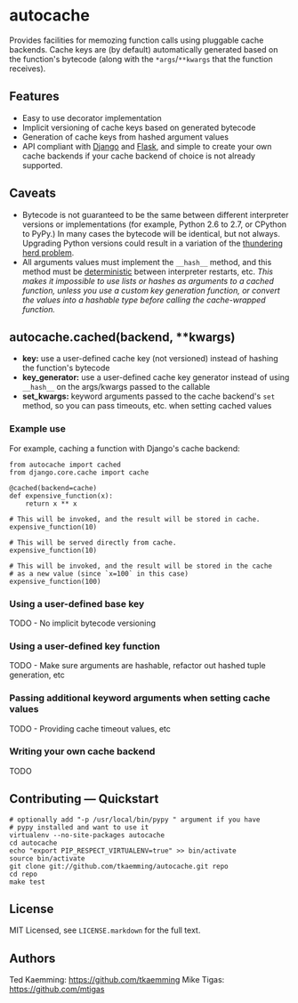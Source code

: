 # autocache

Provides facilities for memozing function calls using pluggable cache backends.
Cache keys are (by default) automatically generated based on the function's
bytecode (along with the `*args`/`**kwargs` that the function receives).

## Features

* Easy to use decorator implementation
* Implicit versioning of cache keys based on generated bytecode
* Generation of cache keys from hashed argument values
* API compliant with [Django](https://docs.djangoproject.com/en/dev/topics/cache/)
  and [Flask](http://flask.pocoo.org/docs/patterns/caching/), and simple to
  create your own cache backends if your cache backend of choice is not already
  supported.

## Caveats

* Bytecode is not guaranteed to be the same between different interpreter
  versions or implementations (for example, Python 2.6 to 2.7, or CPython to
  PyPy.) In many cases the bytecode will be identical, but not always. Upgrading
  Python versions could result in a variation of the
  [thundering herd problem](http://en.wikipedia.org/wiki/Thundering_herd_problem).
* All arguments values must implement the `__hash__` method, and this method
  must be [deterministic](http://en.wikipedia.org/wiki/Deterministic_algorithm)
  between interpreter restarts, etc. *This makes it impossible to use lists or
  hashes as arguments to a cached function, unless you use a custom key
  generation function, or convert the values into a hashable type before calling
  the cache-wrapped function.*

## autocache.cached(backend, \*\*kwargs)

* **key:** use a user-defined cache key (not versioned) instead of hashing the
  function's bytecode
* **key_generator:** use a user-defined cache key generator instead of using
  `__hash__` on the args/kwargs passed to the callable
* **set_kwargs:** keyword arguments passed to the cache backend's `set` method,
  so you can pass timeouts, etc. when setting cached values

### Example use

For example, caching a function with Django's cache backend:

    from autocache import cached
    from django.core.cache import cache

    @cached(backend=cache)
    def expensive_function(x):
        return x ** x

    # This will be invoked, and the result will be stored in cache.
    expensive_function(10)

    # This will be served directly from cache.
    expensive_function(10)

    # This will be invoked, and the result will be stored in the cache
    # as a new value (since `x=100` in this case)
    expensive_function(100)

### Using a user-defined base key

TODO - No implicit bytecode versioning

### Using a user-defined key function

TODO - Make sure arguments are hashable, refactor out hashed tuple generation, etc

### Passing additional keyword arguments when setting cache values

TODO - Providing cache timeout values, etc

### Writing your own cache backend

TODO

## Contributing — Quickstart

    # optionally add "-p /usr/local/bin/pypy " argument if you have
    # pypy installed and want to use it
    virtualenv --no-site-packages autocache
    cd autocache
    echo "export PIP_RESPECT_VIRTUALENV=true" >> bin/activate
    source bin/activate
    git clone git://github.com/tkaemming/autocache.git repo
    cd repo
    make test

## License

MIT Licensed, see `LICENSE.markdown` for the full text.

## Authors

Ted Kaemming: <https://github.com/tkaemming>
Mike Tigas: <https://github.com/mtigas>
